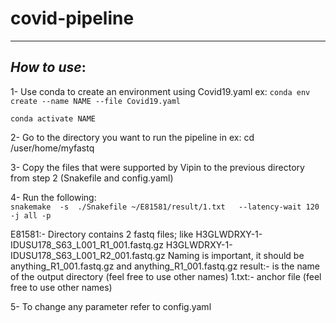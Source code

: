 # covid-pipeline
---
## *How to use*:

1- Use conda to create an environment using Covid19.yaml
ex: `conda env create --name NAME --file Covid19.yaml`

`conda activate NAME`

2- Go to the directory you want to run the pipeline in
ex: cd /user/home/myfastq

3- Copy the files that were supported by Vipin to the previous directory from step 2 (Snakefile and config.yaml)  

4- Run the following:  
`snakemake  -s  ./Snakefile ~/E81581/result/1.txt   --latency-wait 120 -j all -p`

E81581:- Directory contains 2 fastq files; like H3GLWDRXY-1-IDUSU178_S63_L001_R1_001.fastq.gz H3GLWDRXY-1-IDUSU178_S63_L001_R2_001.fastq.gz
Naming is important, it should be anything_R1_001.fastq.gz and anything_R1_001.fastq.gz
result:- is the name of the output directory (feel free to use other names)
1.txt:- anchor file (feel free to use other names)

5- To change any parameter refer to config.yaml

